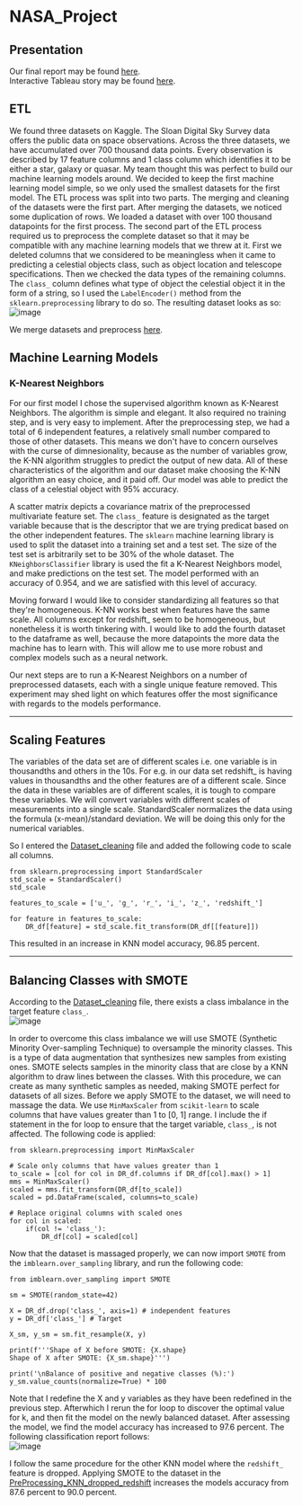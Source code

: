 # NASA_Project

## Presentation  
Our final report may be found [here](https://docs.google.com/presentation/d/1IT_PiYN4WrnY3WbVbrXUzG-RIjo1Cg-IqWg3Rjlhg8o/edit?usp=sharing).  
Interactive Tableau story may be found [here](https://public.tableau.com/profile/amir.eltabakh#!/vizhome/ClassImbalanceSMOTE/Story1?publish=yes).  


## ETL  
We found three datasets on Kaggle. The Sloan Digital Sky Survey data offers the public data on space observations. Across the three datasets, we have accumulated over 700 thousand data points. Every observation is described by 17 feature columns and 1 class column which identifies it to be either a star, galaxy or quasar. My team thought this was perfect to build our machine learning models around. We decided to keep the first machine learning model simple, so we only used the smallest datasets for the first model. The ETL process was split into two parts. The merging and cleaning of the datasets were the first part. After merging the datasets, we noticed some duplication of rows. We loaded a dataset with over 100 thousand datapoints for the first process. The second part of the ETL process required us to preprocess the complete dataset so that it may be compatible with any machine learning models that we threw at it. First we deleted columns that we considered to be meaningless when it came to predicting a celestial objects class, such as object location and telescope specifications. Then we checked the data types of the remaining columns. The `class_` column defines what type of object the celestial object it in the form of a string, so I used the `LabelEncoder()` method from the `sklearn.preprocessing` library to do so. The resulting dataset looks as so:  
![image](https://user-images.githubusercontent.com/68082808/102816320-d22ba680-439b-11eb-9e09-0444ddb3114d.png)  

We merge datasets and preprocess [here](https://github.com/NASAResearchProject/NASA_Project/blob/main/ETL/Dataset_cleaning.ipynb).  
## Machine Learning Models

### K-Nearest Neighbors  
For our first model I chose the supervised algorithm known as K-Nearest Neighbors. The algorithm is simple and elegant. It also required no training step, and is very easy to implement. After the preprocessing step, we had a total of 6 independent features, a relatively small number compared to those of other datasets. This means we don't have to concern ourselves with the curse of dimnesionality, because as the number of variables grow, the K-NN algorithm struggles to predict the output of new data. All of these characteristics of the algorithm and our dataset make choosing the K-NN algorithm an easy choice, and it paid off. Our model was able to predict the class of a celestial object with 95% accuracy.

A scatter matrix depicts a covariance matrix of the preprocessed multivariate feature set. The `class_` feature is designated as the target variable because that is the descriptor that we are trying predicat based on the other independent features. The `sklearn` machine learning library is used to split the dataset into a training set and a test set. The size of the test set is arbitrarily set to be 30% of the whole dataset. The `KNeighborsClassifier` library is used the fit a K-Nearest Neighbors model, and make predictions on the test set. The model performed with an accuracy of 0.954, and we are satisfied with this level of accuracy.

Moving forward I would like to consider standardizing all features so that they're homogeneous. K-NN works best when features have the same scale. All columns except for redshift_ seem to be homogeneous, but nonetheless it is worth tinkering with. I would like to add the fourth dataset to the dataframe as well, because the more datapoints the more data the machine has to learn with. This will allow me to use more robust and complex models such as a neural network.

Our next steps are to run a K-Nearest Neighbors on a number of preprocessed datasets, each with a single unique feature removed. This experiment may shed light on which features offer the most significance with regards to the models performance. 

---
## Scaling Features
The variables of the data set are of different scales i.e. one variable is in thousandths and others in the 10s. For e.g. in our data set redshift_ is having values in thousandths and the other features are of a different scale. Since the data in these variables are of different scales, it is tough to compare these variables. We will convert variables with different scales of measurements into a single scale. StandardScaler normalizes the data using the formula (x-mean)/standard deviation. We will be doing this only for the numerical variables.  

So I entered the [Dataset_cleaning](https://github.com/NASAResearchProject/NASA_Project/blob/main/ETL/Dataset_cleaning.ipynb) file and added the following code to scale all columns.  
```
from sklearn.preprocessing import StandardScaler
std_scale = StandardScaler()
std_scale

features_to_scale = ['u_', 'g_', 'r_', 'i_', 'z_', 'redshift_']

for feature in features_to_scale:
    DR_df[feature] = std_scale.fit_transform(DR_df[[feature]])
```  
This resulted in an increase in KNN model accuracy, 96.85 percent.

---

## Balancing Classes with SMOTE  
According to the [Dataset_cleaning](https://github.com/NASAResearchProject/NASA_Project/blob/main/ETL/Dataset_cleaning.ipynb) file, there exists a class imbalance in the target feature `class_`.  
![image](https://user-images.githubusercontent.com/68082808/103785920-c382f780-5009-11eb-81d4-5067d57fe778.png)  

In order to overcome this class imbalance we will use SMOTE (Synthetic Minority Over-sampling Technique) to oversample the minority classes. This is a type of data augmentation that synthesizes new samples from existing ones. SMOTE selects samples in the minority class that are close by a KNN algorithm to draw lines between the classes. With this procedure, we can create as many synthetic samples as needed, making SMOTE perfect for datasets of all sizes. Before we apply SMOTE to the dataset, we will need to massage the data. We use `MinMaxScaler` from `scikit-learn` to scale columns that have values greater than 1 to [0, 1] range. I include the if statement in the for loop to ensure that the target variable, `class_`, is not affected. The following code is applied:  
```
from sklearn.preprocessing import MinMaxScaler

# Scale only columns that have values greater than 1
to_scale = [col for col in DR_df.columns if DR_df[col].max() > 1]
mms = MinMaxScaler()
scaled = mms.fit_transform(DR_df[to_scale])
scaled = pd.DataFrame(scaled, columns=to_scale)

# Replace original columns with scaled ones
for col in scaled:
    if(col != 'class_'):
        DR_df[col] = scaled[col]
```  
Now that the dataset is massaged properly, we can now import `SMOTE` from the `imblearn.over_sampling` library, and run the following code:  
```
from imblearn.over_sampling import SMOTE 

sm = SMOTE(random_state=42)

X = DR_df.drop('class_', axis=1) # independent features
y = DR_df['class_'] # Target

X_sm, y_sm = sm.fit_resample(X, y)

print(f'''Shape of X before SMOTE: {X.shape}
Shape of X after SMOTE: {X_sm.shape}''')

print('\nBalance of positive and negative classes (%):')
y_sm.value_counts(normalize=True) * 100
```
Note that I redefine the X and y variables as they have been redefined in the previous step. Afterwhich I rerun the for loop to discover the optimal value for k, and then fit the model on the newly balanced dataset. After assessing the model, we find the model accuracy has increased to 97.6 percent. The following classification report follows:  
![image](https://user-images.githubusercontent.com/68082808/103791844-f2509c00-5010-11eb-9859-08ddabf9b555.png)

I follow the same procedure for the other KNN model where the `redshift_` feature is dropped. Applying SMOTE to the dataset in the [PreProcessing_KNN_dropped_redshift](https://github.com/NASAResearchProject/NASA_Project/blob/main/Machine%20Learning/PreProccessing_KNN_dropped_Redshift.ipynb) increases the models accuracy from 87.6 percent to 90.0 percent.
